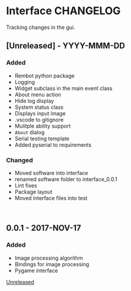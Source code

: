 # Interface CHANGELOG
Tracking changes in the gui.

## [Unreleased] - YYYY-MMM-DD
### Added
- Rembot python package
- Logging
- Widget subclass in the main event class
- About menu action
- Hide log display
- System status class
- Displays input image
- .vscode to gitignore
- Mulitple ability support
- `About` dialog
- Serial testing template
- Added pyserial to requirements

### Changed
- Moved software into interface
- renamed software folder to interface_0.0.1
- Lint fixes
- Package layout
- Moved interface files into test

&nbsp;
## 0.0.1 - 2017-NOV-17
### Added
- Image processing algorithm
- Bindings for image processing
- Pygame interface

[Unreleased](https://)